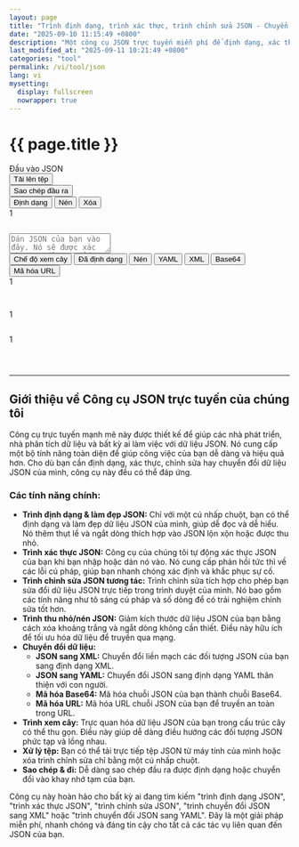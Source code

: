 ```yaml
---
layout: page
title: "Trình định dạng, trình xác thực, trình chỉnh sửa JSON - Chuyển đổi sang XML, YAML trực tuyến"
date: "2025-09-10 11:15:49 +0800"
description: "Một công cụ JSON trực tuyến miễn phí để định dạng, xác thực và chuyển đổi dữ liệu JSON. Làm đẹp, thu nhỏ hoặc xem JSON của bạn trong cấu trúc cây. Chuyển đổi JSON sang XML, YAML, v.v."
last_modified_at: "2025-09-11 10:21:49 +0800"
categories: "tool"
permalink: /vi/tool/json
lang: vi
mysetting:
  display: fullscreen
  nowrapper: true
---
```


<h1 class="page-title">{{ page.title }}</h1>

<link rel="stylesheet" href="{{ site.baseurl }}/assets/css/json-tool.css">

<div class="json-tool-container">
    <div class="toolbar">
        <div class="toolbar-left">
            <div class="toolbar-title">Đầu vào JSON</div>
            <button id="upload-file-btn" class="toolbar-btn-secondary">Tải lên tệp</button>
            <input type="file" id="file-input" style="display: none;" accept=".json,application/json,.txt,text/plain">
        </div>
        <div class="toolbar-actions">
            <span id="copy-feedback"></span>
            <button id="copy-btn">Sao chép đầu ra</button>
        </div>
    </div>
    <div class="main-content">
        <div class="editor-pane">
            <div class="editor-header">
                <div class="editor-actions">
                    <button id="format-input-btn" title="Định dạng đầu vào JSON">Định dạng</button>
                    <button id="compact-input-btn" title="Nén đầu vào JSON">Nén</button>
                    <button id="clear-btn" title="Xóa nội dung và bộ nhớ cục bộ">Xóa</button>
                </div>
                <div id="input-status-bar" class="status-bar"></div>
            </div>
            <div class="editor-wrapper">
                <div id="input-line-numbers" class="line-numbers">1</div>
                <pre id="highlighting-layer" aria-hidden="true"></pre>
                <textarea id="json-input" placeholder="Dán JSON của bạn vào đây. Nó sẽ được xác thực tự động. Sử dụng các tab ở bên phải để chuyển đổi nó." spellcheck="false" tabindex="-1"></textarea>
            </div>
        </div>
        <div class="output-pane">
            <div class="tabs">
                <button class="tab-btn active" data-tab="tree">Chế độ xem cây</button>
                <button class="tab-btn" data-tab="formatted">Đã định dạng</button>
                <button class="tab-btn" data-tab="compact">Nén</button>
                <button class="tab-btn" data-tab="yaml">YAML</button>
                <button class="tab-btn" data-tab="xml">XML</button>
                <button class="tab-btn" data-tab="base64">Base64</button>
                <button class="tab-btn" data-tab="urlencode">Mã hóa URL</button>
            </div>
            <div id="tree" class="tab-content">
                <div id="tree-output"></div>
            </div>
            <div id="formatted" class="tab-content hidden">
                <div class="output-wrapper">
                    <div id="output-line-numbers" class="line-numbers">1</div>
                    <pre id="formatted-output"></pre>
                </div>
            </div>
            <div id="compact" class="tab-content hidden">
                <pre id="compact-output"></pre>
            </div>
            <div id="yaml" class="tab-content hidden">
                <div class="output-wrapper">
                    <div id="yaml-line-numbers" class="line-numbers">1</div>
                    <pre id="yaml-output"></pre>
                </div>
            </div>
            <div id="xml" class="tab-content hidden">
                <div class="output-wrapper">
                    <div id="xml-line-numbers" class="line-numbers">1</div>
                    <pre id="xml-output"></pre>
                </div>
            </div>
            <div id="base64" class="tab-content hidden">
                <pre id="base64-output"></pre>
            </div>
            <div id="urlencode" class="tab-content hidden">
                <pre id="urlencode-output"></pre>
            </div>
        </div>
    </div>
</div>

<script src="{{ site.baseurl }}/assets/js/json-tool-vi.js"></script>

---

## Giới thiệu về Công cụ JSON trực tuyến của chúng tôi

Công cụ trực tuyến mạnh mẽ này được thiết kế để giúp các nhà phát triển, nhà phân tích dữ liệu và bất kỳ ai làm việc với dữ liệu JSON. Nó cung cấp một bộ tính năng toàn diện để giúp công việc của bạn dễ dàng và hiệu quả hơn. Cho dù bạn cần định dạng, xác thực, chỉnh sửa hay chuyển đổi dữ liệu JSON của mình, công cụ này đều có thể đáp ứng.

### Các tính năng chính:

*   **Trình định dạng & làm đẹp JSON:** Chỉ với một cú nhấp chuột, bạn có thể định dạng và làm đẹp dữ liệu JSON của mình, giúp dễ đọc và dễ hiểu. Nó thêm thụt lề và ngắt dòng thích hợp vào JSON lộn xộn hoặc được thu nhỏ.
*   **Trình xác thực JSON:** Công cụ của chúng tôi tự động xác thực JSON của bạn khi bạn nhập hoặc dán nó vào. Nó cung cấp phản hồi tức thì về các lỗi cú pháp, giúp bạn nhanh chóng xác định và khắc phục sự cố.
*   **Trình chỉnh sửa JSON tương tác:** Trình chỉnh sửa tích hợp cho phép bạn sửa đổi dữ liệu JSON trực tiếp trong trình duyệt của mình. Nó bao gồm các tính năng như tô sáng cú pháp và số dòng để có trải nghiệm chỉnh sửa tốt hơn.
*   **Trình thu nhỏ/nén JSON:** Giảm kích thước dữ liệu JSON của bạn bằng cách xóa khoảng trắng và ngắt dòng không cần thiết. Điều này hữu ích để tối ưu hóa dữ liệu để truyền qua mạng.
*   **Chuyển đổi dữ liệu:**
    *   **JSON sang XML:** Chuyển đổi liền mạch các đối tượng JSON của bạn sang định dạng XML.
    *   **JSON sang YAML:** Chuyển đổi JSON sang định dạng YAML thân thiện với con người.
    *   **Mã hóa Base64:** Mã hóa chuỗi JSON của bạn thành chuỗi Base64.
    *   **Mã hóa URL:** Mã hóa URL chuỗi JSON của bạn để truyền an toàn trong URL.
*   **Trình xem cây:** Trực quan hóa dữ liệu JSON của bạn trong cấu trúc cây có thể thu gọn. Điều này giúp dễ dàng điều hướng các đối tượng JSON phức tạp và lồng nhau.
*   **Xử lý tệp:** Bạn có thể tải trực tiếp tệp JSON từ máy tính của mình hoặc xóa trình chỉnh sửa chỉ bằng một cú nhấp chuột.
*   **Sao chép & đi:** Dễ dàng sao chép đầu ra được định dạng hoặc chuyển đổi vào khay nhớ tạm của bạn.

Công cụ này hoàn hảo cho bất kỳ ai đang tìm kiếm "trình định dạng JSON", "trình xác thực JSON", "trình chỉnh sửa JSON", "trình chuyển đổi JSON sang XML" hoặc "trình chuyển đổi JSON sang YAML". Đây là một giải pháp miễn phí, nhanh chóng và đáng tin cậy cho tất cả các tác vụ liên quan đến JSON của bạn.
